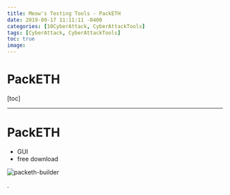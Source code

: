 ```yaml
---
title: Meow's Testing Tools - PackETH
date: 2019-09-17 11:11:11 -0400
categories: [10CyberAttack, CyberAttackTools]
tags: [CyberAttack, CyberAttackTools]
toc: true
image:
---
```


# PackETH

[toc]

---

# PackETH
- GUI
- free download

![packeth-builder](https://i.imgur.com/HDvf8Du.png)






.
